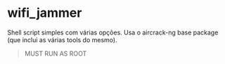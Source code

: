 # wifi_jammer
Shell script simples com várias opções.
Usa o aircrack-ng base package (que inclui as várias tools do mesmo).

>MUST RUN AS ROOT
